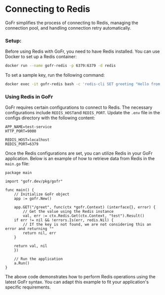 # Connecting to Redis 

GoFr simplifies the process of connecting to Redis, managing the connection pool, and handling connection retry automatically. 

### Setup:
Before using Redis with GoFr, you need to have Redis installed. You can use Docker to set up a Redis container:

```bash
docker run --name gofr-redis -p 6379:6379 -d redis
```

To set a sample key, run the following command:

```bash
docker exec -it gofr-redis bash -c 'redis-cli SET greeting "Hello from Redis."'
```

### Using Redis in GoFr

GoFr requires certain configurations to connect to Redis. The necessary configurations include 
`REDIS_HOST`and `REDIS_PORT`. Update the `.env` file in the configs directory with the following content:

```dotenv
APP_NAME=test-service
HTTP_PORT=9000

REDIS_HOST=localhost
REDIS_PORT=6379
```

Once the Redis configurations are set, you can utilize Redis in your GoFr application. 
Below is an example of how to retrieve data from Redis in the `main.go` file:

```golang
package main

import "gofr.dev/pkg/gofr"

func main() {
    // Initialize GoFr object
    app := gofr.New()

    app.GET("/greet", func(ctx *gofr.Context) (interface{}, error) {
        // Get the value using the Redis instance
        val, err := ctx.Redis.Get(ctx.Context, "test").Result()
	if err != nil && !errors.Is(err, redis.Nil) {
		// If the key is not found, we are not considering this an error and returning ""
		return nil, err
	}

	return val, nil
    })

    // Run the application
	a.Run()
}
```

The above code demonstrates how to perform Redis operations using the latest GoFr syntax.
You can adapt this example to fit your application's specific requirements.